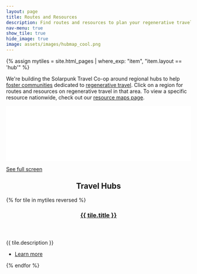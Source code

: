 ```yaml
---
layout: page
title: Routes and Resources
description: Find routes and resources to plan your regenerative travel journeys.
nav-menu: true
show_tile: true
hide_image: true
image: assets/images/hubmap_cool.png
---
```


{% assign mytiles = site.html_pages | where_exp: "item", "item.layout == 'hub'" %}


<p>We're building the Solarpunk Travel Co-op around regional hubs to help <a href="story.html">foster communities</a> dedicated to <a href="regenerative-travel.html">regenerative travel</a>. Click on a region for routes and resources on regenerative travel in that area.  To view a specific resource nationwide, check out our <a href="resources.html">resource maps page</a>. </p>

<div class="iframeholder"><iframe width="100%" id="map" frameborder="0" allowfullscreen src="//umap.openstreetmap.fr/en/map/solarpunk-travel-hubs_796524?scaleControl=false&miniMap=false&scrollWheelZoom=false&zoomControl=true&allowEdit=false&moreControl=true&searchControl=null&tilelayersControl=null&embedControl=null&datalayersControl=true&onLoadPanel=undefined&captionBar=false"></iframe></div><p><a href="//umap.openstreetmap.fr/en/map/solarpunk-travel-hubs_796524">See full screen</a></p>

<section id="two" class="spotlights">
    <h2 style="margin-top:5%;text-align:center;">Travel Hubs</h2>
    {% for tile in mytiles reversed %}
    <section>
        <a href="{{ tile.url  | relative_url }}" class="image">
            <img src="{{ tile.image }}" alt="" data-position="center center" />
        </a>
        <div class="content">
            <div class="inner">
                <header class="major">
                    <h3>
                        <a href="{{ tile.url  | relative_url }}">{{ tile.title }}</a>
                    </h3>
                </header>
                <p>{{ tile.description }}</p>
                <ul class="actions">
                    <li><a href="{{ tile.url  | relative_url }}" class="button">Learn more</a></li>
                </ul>
            </div>
        </div>
    </section>
    {% endfor %}
</section>

